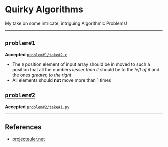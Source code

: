 # Quirky Algorithms
My take on some intricate, intriguing Algorithmic Problems!

---

## `problem#1`

**Accepted** [`problem#1/take#2.c`](problem%231/take%232.c)

- The `0` position element of input array should be in moved to such a position that all the numbers _lesser than it_ should be to the _left of it_ and the ones _greater, to the right_
- All elements should **not** move more than 1 times

## [`problem#2`](https://projecteuler.net/problem=18)

**Accepted** [`problem#2/take#1.py`](problem%232/take%231.py)


---

## References

- [projecteuler.net](https://projecteuler.net/archives)
